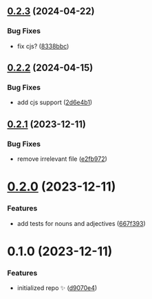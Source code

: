 ## [0.2.3](https://github.com/FarazPatankar/name-gen/compare/0.2.2...0.2.3) (2024-04-22)

### Bug Fixes

- fix cjs? ([8338bbc](https://github.com/FarazPatankar/name-gen/commit/8338bbcf2626e4ccf6a34579417e346854c178df))

## [0.2.2](https://github.com/FarazPatankar/name-gen/compare/0.2.1...0.2.2) (2024-04-15)

### Bug Fixes

- add cjs support ([2d6e4b1](https://github.com/FarazPatankar/name-gen/commit/2d6e4b13f1d153344e4fc3a99b2e164faf216546))

## [0.2.1](https://github.com/FarazPatankar/name-gen/compare/0.2.0...0.2.1) (2023-12-11)

### Bug Fixes

- remove irrelevant file ([e2fb972](https://github.com/FarazPatankar/name-gen/commit/e2fb97211ba025d45aa605e128d0e8c399299833))

# [0.2.0](https://github.com/FarazPatankar/name-gen/compare/0.1.0...0.2.0) (2023-12-11)

### Features

- add tests for nouns and adjectives ([667f393](https://github.com/FarazPatankar/name-gen/commit/667f393ffaeb29ca90f6454cef098cdbb64cb33f))

# 0.1.0 (2023-12-11)

### Features

- initialized repo ✨ ([d9070e4](https://github.com/FarazPatankar/name-gen/commit/d9070e44f958d36f3f44b1c04eeccd1ccd79fc58))
